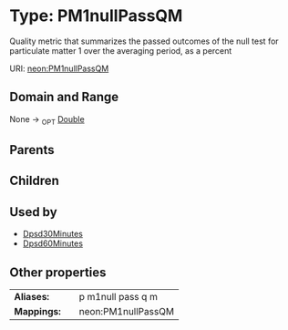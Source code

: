 
# Type: PM1nullPassQM


Quality metric that summarizes the passed outcomes of the null test for particulate matter 1 over the averaging period, as a percent

URI: [neon:PM1nullPassQM](https://data.neonscience.org/PM1nullPassQM)


## Domain and Range

None ->  <sub>OPT</sub> [Double](types/Double.md)

## Parents


## Children


## Used by

 * [Dpsd30Minutes](Dpsd30Minutes.md)
 * [Dpsd60Minutes](Dpsd60Minutes.md)

## Other properties

|  |  |  |
| --- | --- | --- |
| **Aliases:** | | p m1null pass q m |
| **Mappings:** | | neon:PM1nullPassQM |

